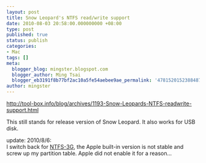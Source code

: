 ```yaml
---
layout: post
title: Snow Leopard's NTFS read/write support
date: 2010-08-03 20:58:00.000000000 +08:00
type: post
published: true
status: publish
categories:
- Mac
tags: []
meta:
  blogger_blog: mingster.blogspot.com
  blogger_author: Ming Tsai
  blogger_eb3191f8b77bf2ac10a5fe54aebee9ae_permalink: '478152015238848705'
author: mingster
---
```

<p><a href="http://tool-box.info/blog/archives/1193-Snow-Leopards-NTFS-readwrite-support.html">http://tool-box.info/blog/archives/1193-Snow-Leopards-NTFS-readwrite-support.html</a></p>
<p>This still stands for release version of Snow Leopard. It also works for USB disk.</p>
<p>update: 2010/8/6:<br />I switch back for <a href="http://www.tuxera.com/community/ntfs-3g-download/">NTFS-3G</a>, the Apple built-in version is not stable and screw up my partition table. Apple did not enable it for a reason...</p>

